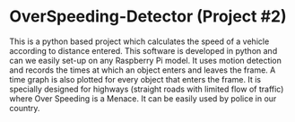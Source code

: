 # OverSpeeding-Detector (Project #2)
This is a python based project which calculates the speed of a vehicle according to distance entered.
This software is developed in python and can we easily set-up on any Raspberry Pi model. It uses motion detection and records the times at which an object enters and leaves the frame. A time graph is also plotted for every object that enters the frame. It is specially designed for highways (straight roads with limited flow of traffic) where Over Speeding is a Menace. It can be easily used by police in our country.
